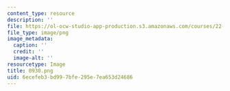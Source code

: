 ```yaml
---
content_type: resource
description: ''
file: https://ol-ocw-studio-app-production.s3.amazonaws.com/courses/22-01-introduction-to-nuclear-engineering-and-ionizing-radiation-fall-2016/6ecefeb3bd997bfe295e7ea653d24686_0930.png
file_type: image/png
image_metadata:
  caption: ''
  credit: ''
  image-alt: ''
resourcetype: Image
title: 0930.png
uid: 6ecefeb3-bd99-7bfe-295e-7ea653d24686
---
```


